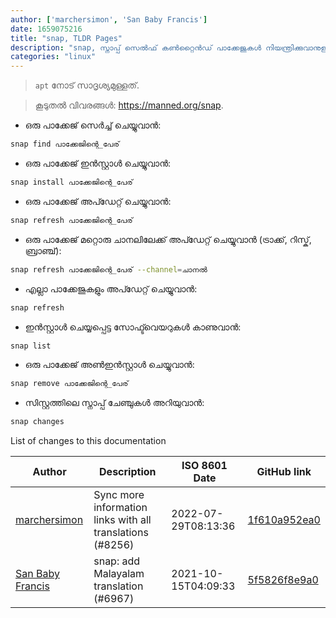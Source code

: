 ```yaml
---
author: ['marchersimon', 'San Baby Francis']
date: 1659075216
title: "snap, TLDR Pages"
description: "snap, സ്നാപ്പ് സെൽഫ് കൺറ്റൈൻഡ് പാക്കേജുകൾ നിയന്ത്രിക്കുവാനുള്ള യൂട്ടിലിറ്റി."
categories: "linux"
---
```

> `apt` നോട് സാദൃശ്യമുള്ളത്.

> കൂടുതൽ വിവരങ്ങൾ: <https://manned.org/snap>.

- ഒരു പാക്കേജ് സെർച്ച് ചെയ്യുവാൻ:

```bash
snap find പാക്കേജിന്റെ_പേര്
```

- ഒരു പാക്കേജ് ഇൻസ്റ്റാൾ ചെയ്യുവാൻ:

```bash
snap install പാക്കേജിന്റെ_പേര്
```

- ഒരു പാക്കേജ് അപ്ഡേറ്റ് ചെയ്യുവാൻ:

```bash
snap refresh പാക്കേജിന്റെ_പേര്
```

- ഒരു പാക്കേജ് മറ്റൊരു ചാനലിലേക്ക് അപ്ഡേറ്റ് ചെയ്യുവാൻ (ട്രാക്ക്, റിസ്ക്, ബ്രാഞ്ച്):

```bash
snap refresh പാക്കേജിന്റെ_പേര് --channel=ചാനൽ
```

- എല്ലാ പാക്കേജുകളും അപ്ഡേറ്റ് ചെയ്യുവാൻ:

```bash
snap refresh
```

- ഇൻസ്റ്റാൾ ചെയ്യപ്പെട്ട സോഫ്ട്‍വെയറുകൾ കാണുവാൻ:

```bash
snap list
```

- ഒരു പാക്കേജ് അൺഇൻസ്റ്റാൾ ചെയ്യുവാൻ:

```bash
snap remove പാക്കേജിന്റെ_പേര്
```

- സിസ്റ്റത്തിലെ സ്നാപ്പ് ചേഞ്ചുകൾ അറിയുവാൻ:

```bash
snap changes
```
List of changes to this documentation


Author | Description | ISO 8601 Date | GitHub link
------|-----|-----|-----
[marchersimon](mailto:50295997+marchersimon@users.noreply.github.com) | Sync more information links with all translations (#8256) | 2022-07-29T08:13:36 | [1f610a952ea0](https://github.com/tldr-pages/tldr/commit/1f610a952ea0d53e0a1bdbd1246ef81f24db2f3f)
[San Baby Francis](mailto:san.baby.francis123@gmail.com) | snap: add Malayalam translation (#6967) | 2021-10-15T04:09:33 | [5f5826f8e9a0](https://github.com/tldr-pages/tldr/commit/5f5826f8e9a062accd46f22940c3d461170454ae)

